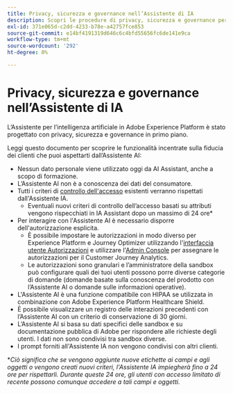 ```yaml
---
title: Privacy, sicurezza e governance nell’Assistente di IA
description: Scopri le procedure di privacy, sicurezza e governance per l’Assistente IA.
exl-id: 371e065d-c2dd-4233-b78e-a42757fce853
source-git-commit: e14bf4191319d646c6c4bfd55656fc6de141e9ca
workflow-type: tm+mt
source-wordcount: '292'
ht-degree: 0%

---
```


# Privacy, sicurezza e governance nell’Assistente di IA

L’Assistente per l’intelligenza artificiale in Adobe Experience Platform è stato progettato con privacy, sicurezza e governance in primo piano.

Leggi questo documento per scoprire le funzionalità incentrate sulla fiducia dei clienti che puoi aspettarti dall’Assistente AI:

* Nessun dato personale viene utilizzato oggi da AI Assistant, anche a scopo di formazione.
* L’Assistente AI non è a conoscenza dei dati del consumatore.
* Tutti i criteri di [controllo dell&#39;accesso](../access-control/home.md) esistenti verranno rispettati dall&#39;Assistente IA.
   * Eventuali nuovi criteri di controllo dell’accesso basati su attributi vengono rispecchiati in IA Assistant dopo un massimo di 24 ore*
* Per interagire con l&#39;Assistente AI è necessario disporre dell&#39;autorizzazione esplicita.
   * È possibile impostare le autorizzazioni in modo diverso per Experience Platform e Journey Optimizer utilizzando l&#39;[interfaccia utente Autorizzazioni](../access-control/abac/ui/permissions.md) e utilizzare l&#39;[Admin Console](../access-control/ui/browse.md) per assegnare le autorizzazioni per il Customer Journey Analytics.
   * Le autorizzazioni sono granulari e l’amministratore della sandbox può configurare quali dei tuoi utenti possono porre diverse categorie di domande (domande basate sulla conoscenza del prodotto con l’Assistente AI o domande sulle informazioni operative).
* L&#39;Assistente AI è una funzione compatibile con HIPAA se utilizzata in combinazione con Adobe Experience Platform Healthcare Shield.
* È possibile visualizzare un registro delle interazioni precedenti con l’Assistente AI con un criterio di conservazione di 30 giorni.
* L’Assistente AI si basa su dati specifici delle sandbox e su documentazione pubblica di Adobe per rispondere alle richieste degli utenti. I dati non sono condivisi tra sandbox diverse.
* I prompt forniti all&#39;Assistente IA non vengono condivisi con altri clienti.

**Ciò significa che se vengono aggiunte nuove etichette ai campi e agli oggetti o vengono creati nuovi criteri, l&#39;Assistente IA impiegherà fino a 24 ore per rispettarli. Durante queste 24 ore, gli utenti con accesso limitato di recente possono comunque accedere a tali campi e oggetti.*
